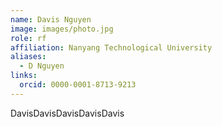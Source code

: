 ```yaml
---
name: Davis Nguyen
image: images/photo.jpg
role: rf
affiliation: Nanyang Technological University
aliases:
  - D Nguyen
links:
  orcid: 0000-0001-8713-9213
---
```

DavisDavisDavisDavisDavis

